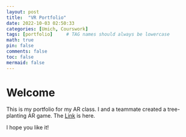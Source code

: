 ```yaml
---
layout: post
title:  "VR Portfolio"
date: 2022-10-03 02:50:33
categories: [Umich, Courswork]
tags: [portfolio]     # TAG names should always be lowercase
math: true
pin: false
comments: false
toc: false
mermaid: false
---
```


# Welcome

This is my portfolio for my AR class. I and a teammate created a tree-planting AR game. The [Link](https://youtu.be/YerayK96dG4) is here.

I hope you like it!
